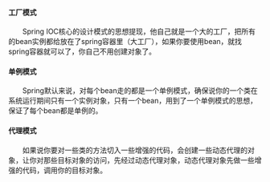 #### 工厂模式
&emsp;&emsp;Spring IOC核心的设计模式的思想提现，他自己就是一个大的工厂，把所有的bean实例都给放在了spring容器里（大工厂），如果你要使用bean，就找spring容器就可以了，你自己不用创建对象了。

#### 单例模式
&emsp;&emsp;Spring默认来说，对每个bean走的都是一个单例模式，确保说你的一个类在系统运行期间只有一个实例对象，只有一个bean，用到了一个单例模式的思想，保证了每个bean都是单例的。

#### 代理模式
&emsp;&emsp;如果说你要对一些类的方法切入一些增强的代码，会创建一些动态代理的对象，让你对那些目标对象的访问，先经过动态代理对象，动态代理对象先做一些增强的代码，调用你的目标对象。
